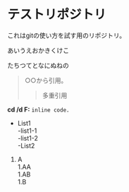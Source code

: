 # テストリポジトリ
これはgitの使い方を試す用のリポジトリ。

あいうえおかきくけこ

たちつてとなにぬねの

> ○○から引用。  
>>多重引用  

**cd /d F:**
`inline code.`  

- List1  
	-list1-1  
	-list1-2  
-List2  

1. A  
	1.AA  
	1.AB  
1.B  




